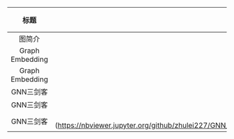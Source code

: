 

|      标题       |                             笔记                             | 备注 |
| :-------------: | :----------------------------------------------------------: | :--: |
|     图简介      | [图基础及中心性指标计算](https://nbviewer.jupyter.org/github/zhulei227/GNN_Notes/blob/master/01_%E5%9B%BE%E5%9F%BA%E7%A1%80%E5%8F%8A%E4%B8%AD%E5%BF%83%E6%80%A7%E6%8C%87%E6%A0%87.ipynb) |      |
| Graph Embedding | [DeepWalk](https://nbviewer.jupyter.org/github/zhulei227/GNN_Notes/blob/master/02_GraphEmbedding_01_DeepWalk.ipynb) |      |
| Graph Embedding | [Node2Vec](https://nbviewer.jupyter.org/github/zhulei227/GNN_Notes/blob/master/02_GraphEmbedding_02_Node2Vec.ipynb) |      |
|    GNN三剑客    | [GCN](https://nbviewer.jupyter.org/github/zhulei227/GNN_Notes/blob/master/03_GNN%E4%B8%89%E5%89%91%E5%AE%A2_01_GCN.ipynb) |      |
|    GNN三剑客    | [GraphSAGE](https://nbviewer.jupyter.org/github/zhulei227/GNN_Notes/blob/master/03_GNN%E4%B8%89%E5%89%91%E5%AE%A2_02_GraphSAGE.ipynb) |      |
|    GNN三剑客    | [GAT](https://nbviewer.jupyter.org/github/zhulei227/GNN_Notes/blob/master/03_GNN%E4%B8%89%E5%89%91%E5%AE%A2_03_GAT.ipynb |      |

